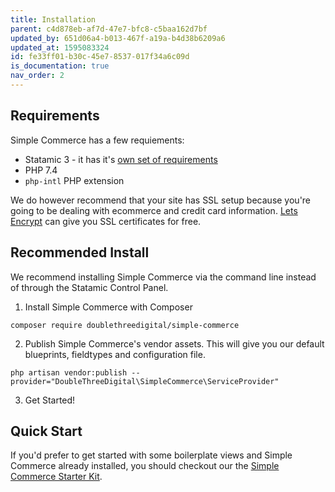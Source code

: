 ```yaml
---
title: Installation
parent: c4d878eb-af7d-47e7-bfc8-c5baa162d7bf
updated_by: 651d06a4-b013-467f-a19a-b4d38b6209a6
updated_at: 1595083324
id: fe33ff01-b30c-45e7-8537-017f34a6c09d
is_documentation: true
nav_order: 2
---
```

## Requirements
Simple Commerce has a few requiements:
* Statamic 3 - it has it's [own set of requirements](https://statamic.dev/requirements)
* PHP 7.4
* `php-intl` PHP extension

We do however recommend that your site has SSL setup because you're going to be dealing with ecommerce and credit card information. [Lets Encrypt](https://letsencrypt.org/) can give you SSL certificates for free.

## Recommended Install
We recommend installing Simple Commerce via the command line instead of through the Statamic Control Panel.

1. Install Simple Commerce with Composer

```
composer require doublethreedigital/simple-commerce
```

2. Publish Simple Commerce's vendor assets. This will give you our default blueprints, fieldtypes and configuration file.

```
php artisan vendor:publish --provider="DoubleThreeDigital\SimpleCommerce\ServiceProvider"
```

3. Get Started!

## Quick Start
If you'd prefer to get started with some boilerplate views and Simple Commerce already installed, you should checkout our the [Simple Commerce Starter Kit](https://github.com/doublethreedigital/simple-commerce-starter).